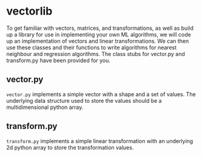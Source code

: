 # vectorlib

To get familiar with vectors, matrices, and transformations, as well as build up a library for use in implementing your own ML algorithms, we will code up an implementation of vectors and linear transformations. We can then use these classes and their functions to write algorithms for nearest neighbour and regression algorithms. The class stubs for vector.py and transform.py have been provided for you.

## vector.py

`vector.py` implements a simple vector with a shape and a set of values. The underlying data structure used to store the values should be a multidimensional python array. 

## transform.py

`transform.py` implements a simple linear transformation with an underlying 2d python array to store the transformation values. 
